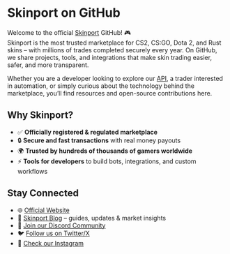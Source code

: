 # Skinport on GitHub  

Welcome to the official [Skinport](https://skinport.com) GitHub! 🎮  
Skinport is the most trusted marketplace for CS2, CS:GO, Dota 2, and Rust skins – with millions of trades completed securely every year. On GitHub, we share projects, tools, and integrations that make skin trading easier, safer, and more transparent.  

Whether you are a developer looking to explore our [API](https://skinport.com/docs), a trader interested in automation, or simply curious about the technology behind the marketplace, you’ll find resources and open-source contributions here.  

## Why Skinport?  
- ✅ **Officially registered & regulated marketplace**  
- 🔒 **Secure and fast transactions** with real money payouts  
- 🌍 **Trusted by hundreds of thousands of gamers worldwide**  
- ⚡ **Tools for developers** to build bots, integrations, and custom workflows  

## Stay Connected  
- 🌐 [Official Website](https://skinport.com)  
- 📰 [Skinport Blog](https://skinport.com/blog) – guides, updates & market insights  
- 💬 [Join our Discord Community](https://discord.gg/skinport)  
- 🐦 [Follow us on Twitter/X](https://twitter.com/skinport)  
- 📸 [Check our Instagram](https://instagram.com/skinport)  
